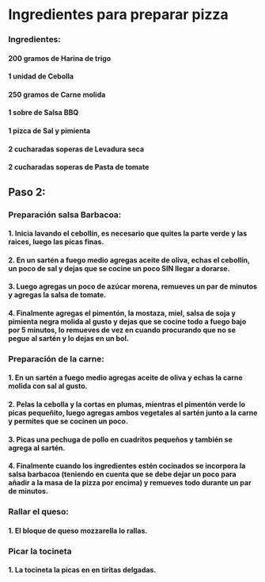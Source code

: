 # **Ingredientes para preparar pizza**


### **Ingredientes:**

#### 200 gramos de Harina de trigo 
#### 1 unidad de Cebolla 
#### 250 gramos de Carne molida 
#### 1 sobre de Salsa BBQ 
#### 1 pizca de Sal y pimienta 
#### 2 cucharadas soperas de Levadura seca 
#### 2 cucharadas soperas de Pasta de tomate 

## Paso 2:

### **Preparación salsa Barbacoa:**

#### 1. Inicia lavando el cebollín, es necesario que quites la parte verde y las raices, luego las picas finas. 

#### 2. En un sartén a fuego medio agregas aceite de oliva, echas el cebollín, un poco de sal y dejas que se cocine un poco SIN llegar a dorarse.

#### 3. Luego agregas un poco de azúcar morena, remueves un par de minutos y agregas la salsa de tomate. 

#### 4. Finalmente agregas el pimentón, la mostaza, miel, salsa de soja y pimienta negra molida al gusto y dejas que se cocine todo a fuego bajo por 5 minutos, lo remueves de vez en cuando procurando que no se pegue al sartén y lo dejas en un bol. 


### **Preparación de la carne:**

#### 1. En un sartén a fuego medio agregas aceite de oliva y echas la carne molida con sal al gusto.

#### 2. Pelas la cebolla y la cortas en plumas, mientras el pimentón verde lo picas pequeñito, luego agregas ambos vegetales al sartén junto a la carne y permites que se cocinen un poco. 

#### 3. Picas una pechuga de pollo en cuadritos pequeños y también se agrega al sartén. 

#### 4. Finalmente cuando los ingredientes estén cocinados se incorpora la salsa barbacoa (teniendo en cuenta que se debe dejar un poco para añadir a la masa de la pizza por encima) y remueves todo durante un par de minutos.


### Rallar el queso:

#### 1. El bloque de queso mozzarella lo rallas.  


### Picar la tocineta

#### 1. La tocineta la picas en en tiritas delgadas. 



